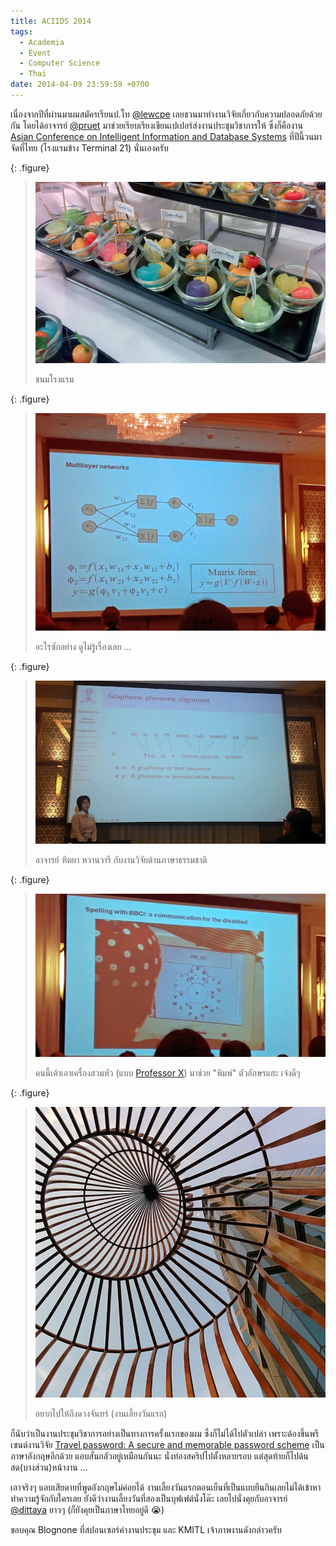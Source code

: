 ```yaml
---
title: ACIIDS 2014
tags:
  - Academia
  - Event
  - Computer Science
  - Thai
date: 2014-04-09 23:59:59 +0700
---
```


เนื่องจากปีที่ผ่านมาผมสมัครเรียนป.โท [@lewcpe][] เลยชวนมาทำงานวิจัยเกี่ยวกับความปลอดภัยด้วยกัน โดยได้อาจารย์ [@pruet][] มาช่วยเรียบเรียงเขียนเปเปอร์ส่งงานประชุมวิชาการให้ ซึ่งก็คืองาน [Asian Conference on Intelligent Information and Database Systems][aciids 2014] ที่ปีนี้วนมาจัดที่ไทย (โรงแรมข้าง Terminal 21) นั่นเองครับ

{: .figure}
> ![](/images/event/aciids-2014/dessert.jpg)
>
> ขนมโรงแรม

{: .figure}
> ![](/images/event/aciids-2014/multilayer-network.jpg)
>
> อะไรซักอย่าง ดูไม่รู้เรื่องเลย ...

{: .figure}
> ![](/images/event/aciids-2014/dittaya-grapheme-phoneme.jpg)
>
> อาจารย์ ฑิตยา หวานวารี กับงานวิจัยด้านภาษาธรรมชาติ

{: .figure}
> ![](/images/event/aciids-2014/spelling-brain.jpg)
>
> คนนี้เค้าเอาเครื่องสวมหัว (แบบ [Professor X][]) มาช่วย "พิมพ์" ตัวอักษรแฮะ เจ๋งดีๆ

{: .figure}
> ![](/images/event/aciids-2014/reaching-for-the-moon.jpg)
>
> อยากไปให้ถึงดวงจันทร์ (งานเลี้ยงวันแรก)

ก็นับว่าเป็นงานประชุมวิชาการอย่างเป็นทางการครั้งแรกของผม ซึ่งก็ไม่ได้ไปตัวเปล่า เพราะด้องขึ้นพรีเซนต์งานวิจัย [Travel password: A secure and memorable password scheme][travel password] เป็นภาษาอังกฤษอีกด้วย แอบสั่นกลัวอยู่เหมือนกันนะ นั่งท่องสคริปไปตั้งหลายรอบ แต่สุดท้ายก็ไปด้นสด(บางส่วน)หน้างาน ...

เอาจริงๆ แอบเสียดายที่พูดอังกฤษไม่ค่อยได้ งานเลี้ยงวันแรกตอนเย็นที่เป็นแบบยืนกินเลยไม่ได้เข้าหาทำความรู้จักกับใครเลย ยังดีว่างานเลี้ยงวันที่สองเป็นบุฟเฟต์นั่งโต๊ะ เลยไปนั่งคุยกับอาจารย์ [@dittaya][] ยาวๆ (ก็ยังคุยเป็นภาษาไทยอยู่ดี 😭)

ขอบคุณ Blognone ที่สปอนเซอร์ค่างานประชุม และ KMITL เจ้าภาพงานดังกล่าวครับ



[@lewcpe]: //twitter.com/lewcpe
[@pruet]: //twitter.com/pruet
[@dittaya]: //twitter.com/dittaya
[aciids 2014]: //www.ic.kmitl.ac.th/aciids2014/
[travel password]: //link.springer.com/chapter/10.1007/978-3-319-05476-6_41
[Professor X]: //en.wikipedia.org/wiki/Professor_X